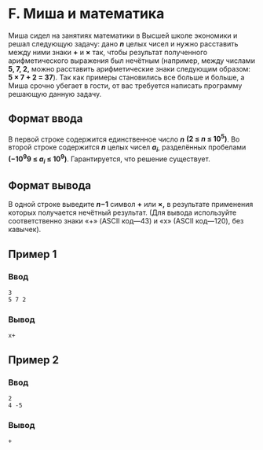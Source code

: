 # F. Миша и математика

Миша сидел на занятиях математики в Высшей школе экономики и решал следующую задачу: дано **_n_** целых чисел и нужно
расставить между ними знаки **+** и **×** так, чтобы результат полученного арифметического выражения был нечётным
(например, между числами **5, 7, 2,** можно расставить арифметические знаки следующим образом: **5 × 7 + 2 = 37**). Так
как примеры становились все больше и больше, а Миша срочно убегает в гости, от вас требуется написать программу решающую
данную задачу.

## Формат ввода

В первой строке содержится единственное число **_n_** **(2 ≤ _n_ ≤ 10<sup>5</sup>)**. Во второй строке содержится
**_n_** целых чисел **_a<sub>i</sub>_**, разделённых пробелами
**(−10<sup>9</sup>9 ≤ _a<sub>i</sub>_ ≤ 10<sup>9</sup>)**. Гарантируется, что решение существует.

## Формат вывода

В одной строке выведите **_n_−1** символ **+** или **×,** в результате применения которых получается нечётный
результат. (Для вывода используйте соответственно знаки «+» (ASCII код—43) и «x» (ASCII код—120), без кавычек).

## Пример 1

### Ввод

    3
    5 7 2

### Вывод

    x+

## Пример 2

### Ввод

    2
    4 -5

### Вывод

    +

